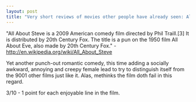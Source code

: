 ```yaml
---
layout: post
title: "Very short reviews of movies other people have already seen: All About Steve [2009]"
---
```


"All About Steve is a 2009 American comedy film directed by Phil Traill.[3] It is distributed by 20th Century Fox. The title is a pun on the 1950 film All About Eve, also made by 20th Century Fox." - http://en.wikipedia.org/wiki/All_About_Steve

Yet another punch-out romantic comedy, this time adding a socially awkward, annoying and creepy female lead to try to distinguish itself from the 9001 other films just like it. Alas, methinks the film doth fail in this regard.

3/10 - 1 point for each enjoyable line in the film.
